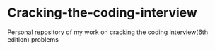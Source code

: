 # Cracking-the-coding-interview
Personal repository of my work on cracking the coding interview(6th edition) problems
